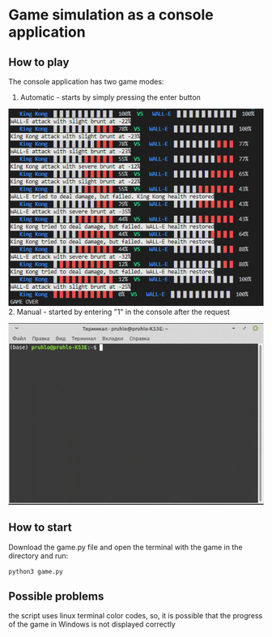 # Game simulation as a console application

## How to play

The console application has two game modes:
1. Automatic - starts by simply pressing the enter button

![example](https://github.com/pruhlo/first_game/blob/master/Screen.png)
2. Manual - started by entering "1" in the console after the request

![example](https://github.com/pruhlo/first_game/blob/master/Animation_gif.gif)

## How to start
Download the game.py file and open the terminal with the game in the directory and run:
```
python3 game.py
```

## Possible problems 
the script uses linux terminal color codes, so, it is possible that the progress of the game in Windows is not displayed correctly

